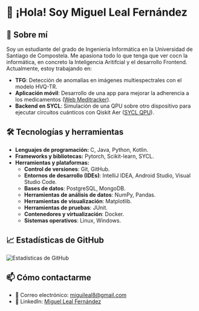 # 👋 ¡Hola! Soy Miguel Leal Fernández

## 💼 Sobre mí

Soy un estudiante del grado de Ingeniería Informática en la Universidad de Santiago de Compostela. Me apasiona todo lo que tenga que ver cocn la informática, en concreto la Inteligencia Aritifcial y el desarrollo Frontend. Actualmente, estoy trabajando en:
- **TFG**: Detección de anomalías en imágenes multiespectrales con el modelo HVQ-TR.
- **Aplicación móvil**: Desarrollo de una app para mejorar la adherencia a los medicamentos ([Web Meditracker](https://www.meditracker.eu/)).
- **Backend en SYCL**: Simulación de una QPU sobre otro dispositivo para ejecutar circuitos cuánticos con Qiskit Aer ([SYCL QPU](https://github.com/MiguiLeal8/llvm/tree/feature/qpu_selector)).

## 🛠️ Tecnologías y herramientas

- **Lenguajes de programación:** C, Java, Python, Kotlin.
- **Frameworks y bibliotecas:** Pytorch, Scikit-learn, SYCL.
- **Herramientas y plataformas:** 
  - **Control de versiones**: Git, GitHub.
  - **Entornos de desarrollo (IDEs)**: IntelliJ IDEA, Android Studio, Visual Studio Code.
  - **Bases de datos**: PostgreSQL, MongoDB.
  - **Herramientas de análisis de datos**: NumPy, Pandas.
  - **Herramientas de visualización**: Matplotlib.
  - **Herramientas de pruebas**: JUnit.
  - **Contenedores y virtualización**: Docker.
  - **Sistemas operativos**: Linux, Windows.

## 📈 Estadísticas de GitHub

![Estadísticas de GitHub](https://github-readme-stats.vercel.app/api?username=MiguiLeal8&show_icons=true&theme=radical)

## 📫 Cómo contactarme

- 📧 Correo electrónico: [miguileal8@gmail.com](mailto:miguileal8@gmail.com)
- 💼 LinkedIn: [Miguel Leal Fernández](https://www.linkedin.com/in/miguel-leal-fernández-6a0852329)

